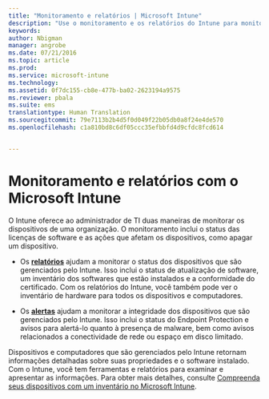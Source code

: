 ```yaml
---
title: "Monitoramento e relatórios | Microsoft Intune"
description: "Use o monitoramento e os relatórios do Intune para monitorar o status dos dispositivos em sua organização."
keywords: 
author: Nbigman
manager: angrobe
ms.date: 07/21/2016
ms.topic: article
ms.prod: 
ms.service: microsoft-intune
ms.technology: 
ms.assetid: 0f7dc155-cb8e-477b-ba02-2623194a9575
ms.reviewer: pbala
ms.suite: ems
translationtype: Human Translation
ms.sourcegitcommit: 79e7113b2b4d5f0d049f22b05db0a8f24e4de570
ms.openlocfilehash: c1a810bd8c6df05ccc35efbbfd4d9cfdc8fcd614


---
```


# Monitoramento e relatórios com o Microsoft Intune
O Intune oferece ao administrador de TI duas maneiras de monitorar os dispositivos de uma organização. O monitoramento inclui o status das licenças de software e as ações que afetam os dispositivos, como apagar um dispositivo.

-   Os **[relatórios](../deploy-use/understand-microsoft-intune-operations-by-using-reports.md)** ajudam a monitorar o status dos dispositivos que são gerenciados pelo Intune. Isso inclui o status de atualização de software, um inventário dos softwares que estão instalados e a conformidade do certificado.
     Com os relatórios do Intune, você também pode ver o inventário de hardware para todos os dispositivos e computadores.

-   Os **[alertas](../deploy-use/get-notified-by-alerts.md)** ajudam a monitorar a integridade dos dispositivos que são gerenciados pelo Intune. Isso inclui o status do Endpoint Protection e avisos para alertá-lo quanto à presença de malware, bem como avisos relacionados a conectividade de rede ou espaço em disco limitado.

Dispositivos e computadores que são gerenciados pelo Intune retornam informações detalhadas sobre suas propriedades e o software instalado. Com o Intune, você tem ferramentas e relatórios para examinar e apresentar as informações. Para obter mais detalhes, consulte [Compreenda seus dispositivos com um inventário no Microsoft Intune](../deploy-use/understand-your-devices-with-inventory-in-microsoft-intune.md).



<!--HONumber=Aug16_HO3-->


